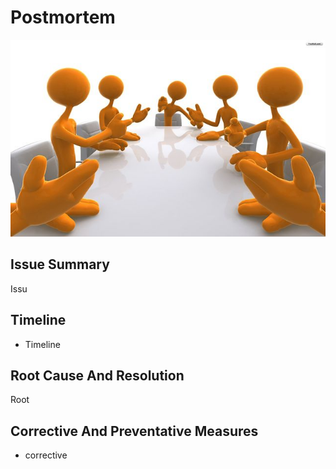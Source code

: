 # Postmortem

![post mortem](post-mortem.png)

## Issue Summary

Issu

## Timeline

+ Timeline

## Root Cause And Resolution

Root

## Corrective And Preventative Measures

+ corrective
